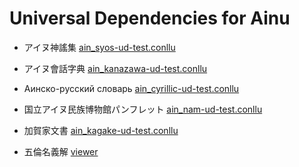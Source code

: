 # Universal Dependencies for Ainu

* アイヌ神謠集 [ain_syos-ud-test.conllu](https://github.com/KoichiYasuoka/UD-Ainu/blob/master/ain_syos-ud-test.conllu)

* アイヌ會話字典 [ain_kanazawa-ud-test.conllu](https://github.com/KoichiYasuoka/UD-Ainu/blob/master/ain_kanazawa-ud-test.conllu)

* Аинско-русский словарь [ain_cyrillic-ud-test.conllu](https://github.com/KoichiYasuoka/UD-Ainu/blob/master/ain_cyrillic-ud-test.conllu)

* 国立アイヌ民族博物館パンフレット [ain_nam-ud-test.conllu](https://github.com/KoichiYasuoka/UD-Ainu/blob/master/ain_nam-ud-test.conllu)

* 加賀家文書 [ain_kagake-ud-test.conllu](https://github.com/KoichiYasuoka/UD-Ainu/blob/master/ain_kagake-ud-test.conllu)
 * 五倫名義解 [viewer](https://koichiyasuoka.github.com/UD-Ainu/doc/Gorin/viewer.html)

